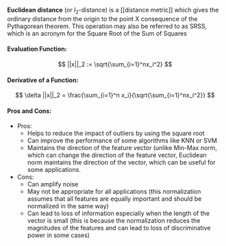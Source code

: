 **Euclidean distance** (or $l_2$-distance) is a [[distance metric]] which gives the ordinary distance from the origin to the point X consequence of the Pythagorean theorem. This operation may also be referred to as SRSS, which is an acronym for the Square Root of the Sum of Squares

#### Evaluation Function:
$$
||x||_2 := \sqrt{\sum_{i=1}^nx_i^2}
$$

#### Derivative of a Function:
$$
\delta ||x||_2 = \frac{\sum_{i=1}^n x_i}{\sqrt{\sum_{i=1}^nx_i^2}}
$$

#### Pros and Cons:

* Pros:
	* Helps to reduce the impact of outliers by using the square root
	* Can improve the performance of some algorithms like KNN or SVM
	* Maintains the direction of the feature vector (unlike Min-Max norm, which can change the direction of the feature vector, Euclidean norm maintains the direction of the vector, which can be useful for some applications.
* Cons:
	* Can amplify noise
	* May not be appropriate for all applications (this normalization assumes that all features are equally important and should be normalized in the same way)
	* Can lead to loss of information especially when the length of the vector is small (this is because the normalization reduces the magnitudes of the features and can lead to loss of discriminative power in some cases)